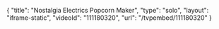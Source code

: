 {
    "title": "Nostalgia Electrics Popcorn Maker",
    "type": "solo",
    "layout": "iframe-static",
    "videoId": "111180320",
    "url": "\/tvpembed\/111180320"
}